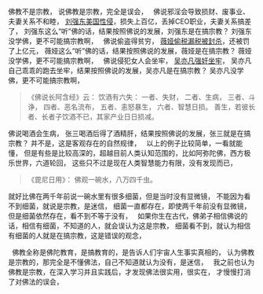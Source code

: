 佛教不是宗教，
说佛教是宗教，完全是误会，
&nbsp;
佛说邪淫会导致损财、废事业、夫妻关系不和睦，
 [刘强东美国性侵](https://7qrbxke2v5.k.topthink.com/@ln2qd8jrdg/liuqiangdongmeiguoxingqin.html)，损失上百亿，丢掉CEO职业，夫妻关系搞差了，
刘强东这么“听”佛的话，结果按照佛说的发展，刘强东是在搞宗教？
刘强东没学佛，更不可能搞宗教啊，
&nbsp;
佛说偷盗得贫穷，
 [薇娅偷税漏税被封杀](https://7qrbxke2v5.k.topthink.com/@ln2qd8jrdg/weiyatoushuiloushuibeifengsha.html)，还被罚了上亿元，
薇娅这么“听”佛的话，结果按照佛说的发展，薇娅是在搞宗教？
薇娅没学佛，更不可能搞宗教啊，
&nbsp;
佛说侵犯女人会坐牢，
 [吴亦凡强奸坐牢](https://7qrbxke2v5.k.topthink.com/@ln2qd8jrdg/wuyifanqiangjianzuolao.html)，
吴亦凡自己乖乖的跑去坐牢，结果按照佛说的发展，吴亦凡是在搞宗教？
吴亦凡没学佛，更不可能搞宗教啊，
&nbsp;
> 《佛说长阿含经》云：
>  饮酒有六失： 
> 一者、失财， 
> 二者、生病，
>  三者、斗诤， 
> 四者、恶名流布，
>  五者、恚怒暴生， 
> 六者、智慧日损。 
> 善生，若彼长者、长者子饮酒不已，其家产业日日损减。

佛说喝酒会生病，
张三喝酒后得了酒精肝，结果按照佛说的发展，张三就是在搞宗教？
并不是，这是客观存在的自然规律，
&nbsp;
以上的例子比较简单，一看就能懂，
但是有些是比较高深的，超越目前人类认知范围的，比如阿弥陀佛，西方极乐世界，六道轮回，
这些只不过是现在人类智慧能力有限，没有发现而已，
&nbsp;
> 《毘尼日用》：
> 佛观一碗水，八万四千虫。

就好比佛在两千年前说一碗水里有很多细菌，但是当时没有显微镜，
不能因为看不到细菌，就说是宗教，是迷信，
细菌一直都存在，即使两千年前没有显微镜，但是细菌依然存在，看不到不等于没有，
&nbsp;
如果你生在古代，佛弟子相信佛说的话，相信有细菌，不知道的人，就会误认为这是宗教，
细菌看不到，就认为相信有细菌的人就是在搞宗教，这是错误的观念，

&nbsp;
佛教全称是佛陀教育，是搞教育的，是告诉人们宇宙人生事实真相的，
认为佛教是宗教的，那完全是不懂佛法，自己不知道就认为没有，是迷信，
&nbsp;
我之前也认为佛教是宗教，在深入学习并且实践后，才发现佛法很实用，很实在，
才慢慢打消了对佛法的误会，






